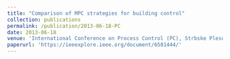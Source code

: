 ```yaml
---
title: "Comparison of MPC strategies for building control"
collection: publications
permalink: /publication/2013-06-18-PC
date: 2013-06-18
venue: 'International Conference on Process Control (PC), Strbske Pleso, Slovakia'
paperurl: 'https://ieeexplore.ieee.org/document/6581444/'
---
```

